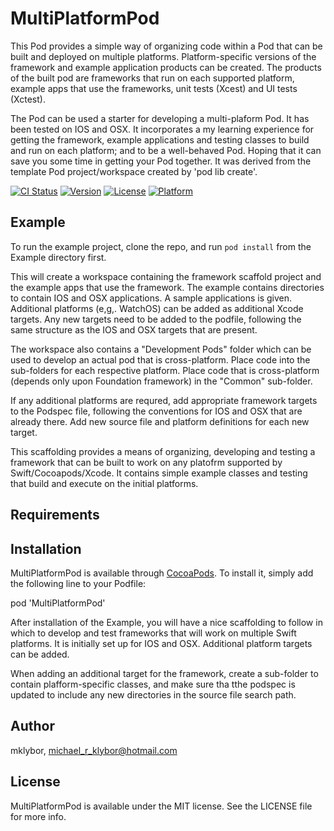 # MultiPlatformPod

This Pod provides a simple way of organizing code within a Pod that can be built and deployed on multiple platforms.  Platform-specific versions of the framework and example application products can be created.  The products of the built pod are frameworks that run on each supported platform, example apps that use the frameworks, unit tests (Xcest) and UI tests (Xctest).

The Pod can be used a starter for developing a multi-plaform Pod.  It has been tested on IOS and OSX.  It incorporates a my learning experience for getting the framework, example applications and testing classes to build and run on each platform; and to be a well-behaved Pod.  Hoping that it can save you some time in getting your Pod together.  It was derived from the template Pod project/workspace created by 'pod lib create'.

[![CI Status](https://img.shields.io/travis/mklybor/MultiPlatformPod.svg?style=flat)](https://travis-ci.org/mklybor/MultiPlatformPod)
[![Version](https://img.shields.io/cocoapods/v/MultiPlatformPod.svg?style=flat)](https://cocoapods.org/pods/MultiPlatformPod)
[![License](https://img.shields.io/cocoapods/l/MultiPlatformPod.svg?style=flat)](https://cocoapods.org/pods/MultiPlatformPod)
[![Platform](https://img.shields.io/cocoapods/p/MultiPlatformPod.svg?style=flat)](https://cocoapods.org/pods/MultiPlatformPod)

## Example

To run the example project, clone the repo, and run `pod install` from the Example directory first.

This will create a workspace containing the framework scaffold project and the example apps that use the framework.  The example contains directories to contain IOS and OSX applications.  A sample applications is given.  Additional platforms (e,g,. WatchOS) can be added as additional Xcode targets.  Any new targets need to be added to the podfile, following the same structure as the IOS and OSX targets that are present.

The workspace also contains a "Development Pods" folder which can be used to develop an actual pod that is cross-platform.  Place code into the sub-folders for each respective platform.  Place code that is cross-platform (depends only upon Foundation framework) in the "Common" sub-folder.

If any additional platforms are requred, add appropriate framework targets to the Podspec file, following the conventions for IOS and OSX that are already there.  Add new source file and platform definitions for each new target.

This scaffolding provides a means of organizing, developing and testing a framework that can be built to work on any platofrm supported by Swift/Cocoapods/Xcode.  It contains simple example classes and testing that  build and execute on the initial platforms.

## Requirements

## Installation

MultiPlatformPod is available through [CocoaPods](https://cocoapods.org). To install
it, simply add the following line to your Podfile:

pod 'MultiPlatformPod'

After installation of the Example, you will have a nice scaffolding to follow in which to develop and test frameworks that will work on multiple Swift platforms.  It is initially set up for IOS and OSX.  Additional platform targets can be added.

When adding an additional target for the framework, create a sub-folder to contain plafform-specific classes, and make sure tha tthe podspec is updated to include any new directories in the source file search path.

## Author

mklybor, michael_r_klybor@hotmail.com

## License

MultiPlatformPod is available under the MIT license. See the LICENSE file for more info.
